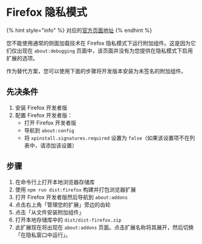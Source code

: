 # Firefox 隐私模式

{% hint style="info" %}
对应的[官方页面地址](https://contributing.bitwarden.com/docs/clients/browser/ff-private)
{% endhint %}

您不能使用通常的侧面加载技术在 Firefox 隐私模式下运行附加组件。这是因为它们仅出现在 `about:debugging` 页面中，该页面并没有为您提供在隐私模式下启用扩展的选项。

作为替代方案，您可以使用下面的步骤将开发版本安装为未签名的附加组件。

## 先决条件 <a href="#prerequisites" id="prerequisites"></a>

1. 安装 Firefox 开发者版
2. 配置 Firefox 开发者版：
   * 打开 Firefox 开发者版
   * 导航到 `about:config`
   * 将 `xpinstall.signatures.required` 设置为 `false`（如果该设置项不在列表中，请添加该设置）

## 步骤 <a href="#steps" id="steps"></a>

1. 在命令行上打开本地浏览器存储库
2. 使用 `npm run dist:firefox` 构建并打包浏览器扩展
3. 打开 Firefox 开发者版然后导航到 `about:addons`
4. 点击右上角「管理您的扩展」旁边的齿轮
5. 点击「从文件安装附加组件」
6. 打开本地存储库中的 `dist/dist-firefox.zip`
7. 此扩展现在将出现在 `about:addons` 页面。点击扩展名称将其展开，然后切换「在隐私窗口中运行」。
